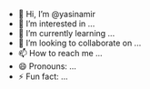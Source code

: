 - 👋 Hi, I’m @yasinamir
- 👀 I’m interested in ...
- 🌱 I’m currently learning ...
- 💞️ I’m looking to collaborate on ...
- 📫 How to reach me ...
- 😄 Pronouns: ...
- ⚡ Fun fact: ...

<!---
yasinamir/yasinamir is a ✨ special ✨ repository because its `README.md` (this file) appears on your GitHub profile.
You can click the Preview link to take a look at your changes.
--->
